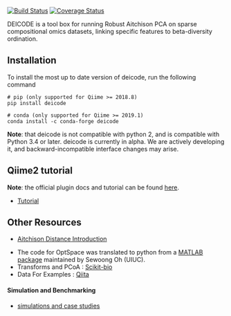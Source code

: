 [![Build Status](https://travis-ci.org/biocore/DEICODE.svg?branch=master)](https://travis-ci.org/biocore/DEICODE)
[![Coverage Status](https://coveralls.io/repos/github/biocore/DEICODE/badge.svg?branch=master)](https://coveralls.io/github/biocore/DEICODE?branch=master)

DEICODE is a tool box for running Robust Aitchison PCA on sparse compositional omics datasets, linking specific features to beta-diversity ordination. 

## Installation

To install the most up to date version of deicode, run the following command

    # pip (only supported for Qiime >= 2018.8)
    pip install deicode

    # conda (only supported for Qiime >= 2019.1)
    conda install -c conda-forge deicode 

**Note**: that deicode is not compatible with python 2, and is compatible with Python 3.4 or later. deicode is currently in alpha. We are actively developing it, and backward-incompatible interface changes may arise.

## Qiime2 tutorial

**Note**: the official plugin docs and tutorial can be found [here](https://library.qiime2.org/plugins/deicode).

* [Tutorial](https://github.com/biocore/DEICODE/blob/master/ipynb/tutorials/moving-pictures.md)

## Other Resources

* [Aitchison Distance Introduction](https://github.com/biocore/DEICODE/blob/master/ipynb/introduction.ipynb)

- The code for OptSpace was translated to python from a [MATLAB package](http://swoh.web.engr.illinois.edu/software/optspace/code.html) maintained by Sewoong Oh (UIUC).
- Transforms and PCoA : [Scikit-bio](http://scikit-bio.org)
- Data For Examples : [Qiita](https://qiita.ucsd.edu/)

#### Simulation and Benchmarking

* [simulations and case studies](https://github.com/cameronmartino/deicode-benchmarking)